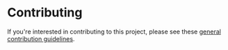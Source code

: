 # Contributing

If you're interested in contributing to this project, please see these
[general contribution
guidelines](https://code.librehq.com/ots/meta/-/blob/main/CONTRIBUTING.md).
